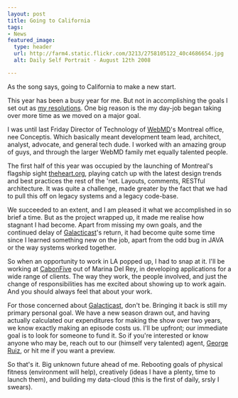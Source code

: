 ```yaml
--- 
layout: post
title: Going to California
tags: 
- News
featured_image:
  type: header
  url: http://farm4.static.flickr.com/3213/2758105122_40c4686654.jpg
  alt: Daily Self Portrait - August 12th 2008

---
```

As the song says, going to California to make a new start.

This year has been a busy year for me. But not in accomplishing the goals I set out as <a href="http://www.rudyjahchan.com/2008/01/02/happy-new-year/">my resolutions</a>. One big reason is the my day-job began taking over more time as we moved on a major goal.

I was until last Friday Director of Technology of <a href="http://webmd.com/">WebMD</a>'s Montreal office, nee Conceptis. Which basically meant development team lead, architect, analyst, advocate, and general tech dude. I worked with an amazing group of guys, and through the larger WebMD family met equally talented people.

The first half of this year was occupied by the launching of Montreal's flagship sight <a href="http://www.theheart.org/">theheart.org</a>, playing catch up with the latest design trends and best practices the rest of the 'net. Layouts, comments, RESTful architecture. It was quite a challenge, made greater by the fact that we had to pull this off on legacy systems and a legacy code-base.
<!--more-->

We succeeded to an extent, and I am pleased it what we accomplished in so brief a time. But as the project wrapped up, it made me realise how stagnant I had become. Apart from missing my own goals, and the continued delay of <a href="http://galacticast.com/">Galacticast</a>'s return, it had become quite some time since I learned something new on the job, apart from the odd bug in JAVA or the way systems worked together.

So when an opportunity to work in LA popped up, I had to snap at it. I'll be working at <a href="http://carbonfive.com/">CabonFive</a> out of Marina Del Rey, in developing applications for a wide range of clients. The way they work, the people involved, and just the change of responsibilities has me excited about showing up to work again. And you should always feel that about your work.

For those concerned about <a href="http://galacticast.com/">Galacticast</a>, don't be. Bringing it back is still my primary personal goal. We have a new season drawn out, and having actually calculated our expenditures for making the show over two years, we know exactly making an episode costs us. I'll be upfront; our immediate goal is to look for someone to fund it. So if you're interested or know anyone who may be, reach out to our (himself very talented) agent, <a href="mailto:gruiz@icmtalent.com">George Ruiz</a>, or hit me if you want a preview.

So that's it. Big unknown future ahead of me. Rebooting goals of physical fitness (environment will help), creatively (ideas I have a plenty, time to launch them), and building my data-cloud (this is the first of daily, srsly I swears).
